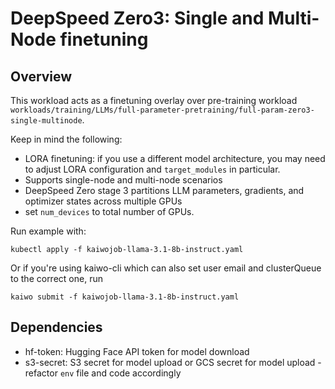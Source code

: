 # DeepSpeed Zero3: Single and Multi-Node finetuning

## Overview

This workload acts as a finetuning overlay over pre-training workload `workloads/training/LLMs/full-parameter-pretraining/full-param-zero3-single-multinode`.

Keep in mind the following:
- LORA finetuning: if you use a different model architecture, you may need to adjust LORA configuration and `target_modules` in particular.
- Supports single-node and multi-node scenarios
- DeepSpeed Zero stage 3 partitions LLM parameters, gradients, and optimizer states across multiple GPUs
- set `num_devices` to total number of GPUs.

Run example with:

`kubectl apply -f kaiwojob-llama-3.1-8b-instruct.yaml`

Or if you're using kaiwo-cli which can also set user email and clusterQueue to the correct one, run

`kaiwo submit -f kaiwojob-llama-3.1-8b-instruct.yaml`

## Dependencies
- hf-token: Hugging Face API token for model download
- s3-secret: S3 secret for model upload or GCS secret for model upload - refactor `env` file and code accordingly